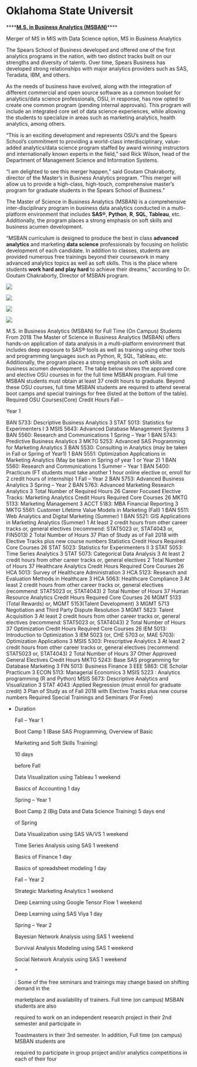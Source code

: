 # Oklahoma State Universit

\*\*\*\*[**M.S. in Business Analytics \(MSBAN\)**](https://business.okstate.edu/analytics/msban/)\*\*\*\*

Merger of MS in MIS with Data Science option, MS in Business Analytics

The Spears School of Business developed and offered one of the first analytics programs in the nation, with two distinct tracks built on our strengths and diversity of talents. Over time, Spears Business has developed strong relationships with major analytics providers such as SAS, Teradata, IBM, and others.

As the needs of business have evolved, along with the integration of different commercial and open source software as a common toolset for analytics/data science professionals, OSU, in response, has now opted to create one common program \(pending internal approvals\). This program will include an integrated core set of data science experiences, while allowing the students to specialize in areas such as marketing analytics, health analytics, among others.

“This is an exciting development and represents OSU’s and the Spears School’s commitment to providing a world-class interdisciplinary, value-added analytics/data science program staffed by award winning instructors and internationally known experts in the field,” said Rick Wilson, head of the Department of Management Science and Information Systems.

“I am delighted to see this merger happen,” said Goutam Chakraborty, director of the Master’s in Business Analytics program. “This merger will allow us to provide a high-class, high-touch, comprehensive master’s program for graduate students in the Spears School of Business.”

The Master of Science in Business Analytics \(MSBAN\) is a comprehensive inter-disciplinary program in business data analytics conducted in a multi-platform environment that includes  **SAS®**, **Python**, **R**, **SQL**, **Tableau**, etc. Additionally, the program places a strong emphasis on soft skills and business acumen development.

“MSBAN curriculum is designed to produce the best in class **advanced analytics** and marketing **data science** professionals by focusing on holistic development of each candidate. In addition to classes, students are provided numerous free trainings beyond their coursework in many advanced analytics topics as well as soft skills. This is the place where students **work hard and play hard** to achieve their dreams,” according to Dr. Goutam Chakraborty, Director of MSBAN program.

![](../.gitbook/assets/screen-shot-2019-03-12-at-6.00.17-pm.png)

![](../.gitbook/assets/screen-shot-2019-03-12-at-6.00.28-pm.png)

![](../.gitbook/assets/screen-shot-2019-03-12-at-6.00.45-pm.png)

![](../.gitbook/assets/screen-shot-2019-03-12-at-6.00.56-pm.png)

M.S. in Business Analytics \(MSBAN\) for Full Time \(On Campus\) Students From 2018 The Master of Science in Business Analytics \(MSBAN\) offers hands-on application of data analysis in a multi-platform environment that includes deep exposure to SAS® tools as well as training using other tools and programming languages such as Python, R, SQL, Tableau, etc. Additionally, the program places a strong emphasis on soft skills and business acumen development. The table below shows the approved core and elective OSU courses in for the full time MSBAN program. Full time MSBAN students must obtain at least 37 credit hours to graduate. Beyond these OSU courses, full time MSBAN students are required to attend several boot camps and special trainings for free \(listed at the bottom of the table\). Required OSU Courses\(Core\) Credit Hours Fall –

 Year 1 

BAN 5733: Descriptive Business Analytics 3 STAT 5013: Statistics for Experimenters I 3 MSIS 5643: Advanced Database Management Systems 3 BAN 5560: Research and Communications 1 Spring – Year 1 BAN 5743: Predictive Business Analytics 3 MKTG 5253: Advanced SAS Programming for Marketing Analytics 3 BAN 5530: Consulting in Analytics \(may be taken in Fall or Spring of Year1\) 1 BAN 5551: Optimization Applications in Marketing Analytics \(May be taken in Spring of year 1 or Year 2\) 1 BAN 5560: Research and Communications 1 Summer – Year 1 BAN 5400: Practicum \(FT students must take another 1 hour online elective or, enroll for 2 credit hours of internship\) 1 Fall – Year 2 BAN 5753: Advanced Business Analytics 3 Spring – Year 2 BAN 5763: Advanced Marketing Research Analytics 3 Total Number of Required Hours 26 Career Focused Elective Tracks: Marketing Analytics Credit Hours Required Core Courses 26 MKTG 5133: Marketing Management 3 ACCT 5183: MBA Financial Reporting 3 MKTG 5561: Customer Lifetime Value Models in Marketing \(Fall\) 1 BAN 5511: Web Analytics and Digital Marketing \(Summer\) 1 BAN 5521: GIS Applications in Marketing Analytics \(Summer\) 1 At least 2 credit hours from other career tracks or, general electives \(recommend: STAT5023 or, STAT4043 or, FIN5013\) 2 Total Number of Hours 37 Plan of Study as of Fall 2018 with Elective Tracks plus new course numbers Statistics Credit Hours Required Core Courses 26 STAT 5023: Statistics for Experimenters II 3 STAT 5053: Time Series Analytics 3 STAT 5073: Categorical Data Analysis 3 At least 2 credit hours from other career tracks or, general electives 2 Total Number of Hours 37 Healthcare Analytics Credit Hours Required Core Courses 26 HCA 5013: Survey of Healthcare Administration 3 HCA 5123: Research and Evaluation Methods in Healthcare 3 HCA 5063: Healthcare Compliance 3 At least 2 credit hours from other career tracks or, general electives \(recommend: STAT5023 or, STAT4043\) 2 Total Number of Hours 37 Human Resource Analytics Credit Hours Required Core Courses 26 MGMT 5133 \(Total Rewards\) or, MGMT 5153\(Talent Development\) 3 MGMT 5713 Negotiation and Third Party Dispute Resolution 3 MGMT 5823: Talent Acquisition 3 At least 2 credit hours from other career tracks or, general electives \(recommend: STAT5023 or, STAT4043\) 2 Total Number of Hours 37 Optimization Credit Hours Required Core Courses 26 IEM 5013: Introduction to Optimization 3 IEM 5023 \(or, CHE 5703 or, MAE 5703\): Optimization Applications 3 MSIS 5303: Prescriptive Analytics 3 At least 2 credit hours from other career tracks or, general electives \(recommend: STAT5023 or, STAT4043\) 2 Total Number of Hours 37 Other Approved General Electives Credit Hours MKTG 5243: Base SAS programming for Database Marketing 3 FIN 5013: Business Finance 3 EEE 5863: CIE Scholar Practicum 3 ECON 5113: Managerial Economics 3 MSIS 5223 : Analytics programming \(R and Python\) MSIS 5673: Descriptive Analytics and Visualization 3 STAT 4043 :Applied Regression \(must enroll for graduate credit\) 3 Plan of Study as of Fall 2018 with Elective Tracks plus new course numbers Required Special Trainings and Seminars \(For Free\)

* Duration

  Fall – Year 1

  Boot Camp 1 \(Base SAS Programming, Overview of Basic

  Marketing and Soft Skills Training\)

  10 days

  before Fall

  Data Visualization using Tableau 1 weekend

  Basics of Accounting 1 day

  Spring – Year 1

  Boot Camp 2 \(Big Data and Data Science Training\) 5 days end

  of Spring

  Data Visualization using SAS VA/VS 1 weekend

  Time Series Analysis using SAS 1 weekend

  Basics of Finance 1 day

  Basics of spreadsheet modeling 1 day

  Fall – Year 2

  Strategic Marketing Analytics 1 weekend

  Deep Learning using Google Tensor Flow 1 weekend

  Deep Learning using SAS Viya 1 day

  Spring – Year 2

  Bayesian Network Analysis using SAS 1 weekend

  Survival Analysis Modeling using SAS 1 weekend

  Social Network Analysis using SAS 1 weekend

  \*

  : Some of the free seminars and trainings may change based on shifting demand in the

  marketplace and availability of trainers. Full time \(on campus\) MSBAN students are also

  required to work on an independent research project in their 2nd semester and participate in

  Toastmasters in their 3rd semester. In addition, Full time \(on campus\) MSBAN students are

  required to participate in group project and/or analytics competitions in each of their four 

